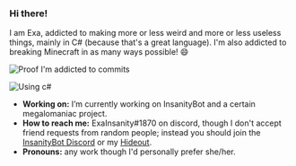 ### Hi there!

I am Exa, addicted to making more or less weird and more or less useless things, mainly in C# (because that's a great language).
I'm also addicted to breaking Minecraft in as many ways possible! 😄


![Proof I'm addicted to commits](https://github-readme-stats.vercel.app/api?username=ExaInsanity&count_private=true&show_icons=true&theme=midnight-purple)

![Using c#](https://github-readme-stats.vercel.app/api/top-langs/?username=ExaInsanity&theme=midnight-purple&layout=compact)

- **Working on:** I’m currently working on InsanityBot and a certain megalomaniac project.
- **How to reach me:** ExaInsanity#1870 on discord, though I don't accept friend requests from random people; instead you should join the [InsanityBot Discord](https://bot.insanity.network/discord) or my [Hideout](https://discord.gg/PvYFD9h).
- **Pronouns:** any work though I'd personally prefer she/her.
